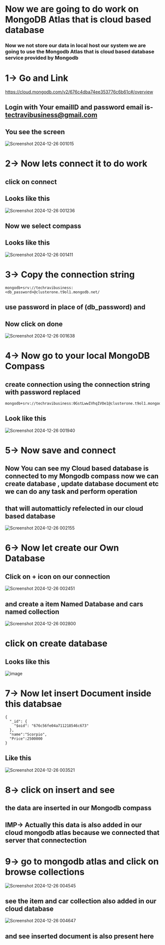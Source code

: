 # Now we are going to do work on MongoDB Atlas that  is cloud based database 
### Now we not store our data in local host our system we are going to use the Mongodb Atlas that is cloud based database service provided by Mongodb 
# 1-> Go and Link 
https://cloud.mongodb.com/v2/676c4dba74ee353776c6b61c#/overview

## Login with Your emailID and password email is- tectravibusiness@gmail.com
## You see the screen 
![Screenshot 2024-12-26 001015](https://github.com/user-attachments/assets/1b10b4bb-89e5-4a8f-a0d2-23fc5bcc3b1f)

# 2-> Now lets connect it to do work 
## click on connect
## Looks like this 
![Screenshot 2024-12-26 001236](https://github.com/user-attachments/assets/7ba71b6f-ebb7-42c6-aab2-5dcdfd83023c)

## Now we select compass
## Looks like this 
![Screenshot 2024-12-26 001411](https://github.com/user-attachments/assets/c6814787-fa44-475d-ab67-0f4057cf6a8b)

# 3-> Copy the connection string 
```
mongodb+srv://techravibusiness:<db_password>@clusterone.t9ol1.mongodb.net/
```
## use password in place of (db_password) and 
## Now click on done

![Screenshot 2024-12-26 001638](https://github.com/user-attachments/assets/1897a45f-f18e-4e54-97e0-e09f2eb949b6)

# 4-> Now go to your local MongoDB Compass 
## create connection using the connection string with password replaced 
```
mongodb+srv://techravibusiness:0GstLwwIVhqIVOe1@clusterone.t9ol1.mongodb.net/
```
## Look like this 

![Screenshot 2024-12-26 001940](https://github.com/user-attachments/assets/6aba7f81-62b8-41d5-a0c1-9b8e9dda597d)

# 5-> Now save and connect 
## Now You can see my Cloud based database is connected to my Mongodb compass now we can create database , update database document etc we can do any task and perform operation 
## that will automatticly refelected in our cloud based database 

![Screenshot 2024-12-26 002155](https://github.com/user-attachments/assets/289671e5-1194-45ed-b20c-154a19f94227)

# 6-> Now let create our Own Database 
## Click on + icon on our connection 

![Screenshot 2024-12-26 002451](https://github.com/user-attachments/assets/d900277b-52f6-4c9a-a9db-60f19ef0a9c0)

## and create a item Named Database and cars named collection 

![Screenshot 2024-12-26 002800](https://github.com/user-attachments/assets/2d8c439e-4e1f-4384-9040-31f2de7df672)   

# click on create database 
## Looks like this 

![image](https://github.com/user-attachments/assets/39187b22-bf91-421e-a49a-34ef6b1cc73b)

# 7-> Now let insert Document inside this databsae

```
{
  "_id": {
    "$oid": "676c56fe04a711218546c673"
  },
  "name":"Scorpio",
  "Price":2500000
}
```
## Like this 

![Screenshot 2024-12-26 003521](https://github.com/user-attachments/assets/1e2f2e3c-03a7-4050-83fb-ce919015af16)

# 8-> click on insert and see 
## the data are inserted in our Mongodb compass 
## IMP-> Actually this data is also added in our cloud mongodb atlas because we connected that server that connectection 

# 9-> go to mongodb atlas and click on browse collections 

![Screenshot 2024-12-26 004545](https://github.com/user-attachments/assets/80625f42-decb-485a-9eaf-49b0776cdc7d)

## see the item and car collection also added in our cloud database 

![Screenshot 2024-12-26 004647](https://github.com/user-attachments/assets/43a32ccf-6115-4dc8-90c0-7ae701fe463c)

## and see inserted document is also present here 





